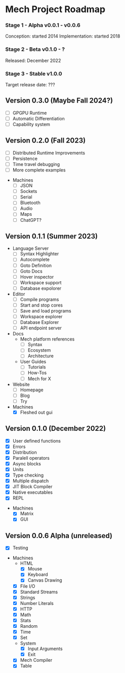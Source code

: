 # Mech Project Roadmap

### Stage 1 - Alpha v0.0.1 - v0.0.6

Conception: started 2014
Implementation: started 2018

### Stage 2 - Beta v0.1.0 - ?

Released: December 2022

### Stage 3 - Stable v1.0.0

Target release date: ???

## Version 0.3.0 (Maybe Fall 2024?)

- [ ] GPGPU Runtime
- [ ] Automatic Differentiation
- [ ] Capability system

## Version 0.2.0 (Fall 2023)

- [ ] Distributed Runtime Improvements
- [ ] Persistence
- [ ] Time travel debugging
- [ ] More complete examples

- Machines
    - [ ] JSON
    - [ ] Sockets
    - [ ] Serial
    - [ ] Bluetooth
    - [ ] Audio
    - [ ] Maps
    - [ ] ChatGPT?

## Version 0.1.1 (Summer 2023)

- Language Server
  - [ ] Syntax Highlighter
  - [ ] Autocomplete
  - [ ] Goto Definition
  - [ ] Goto Docs
  - [ ] Hover inspector
  - [ ] Workspace support
  - [ ] Database expolorer
- Editor
    - [ ] Compile programs
    - [ ] Start and stop cores
    - [ ] Save and load programs
    - [ ] Workspace explorer
    - [ ] Database Explorer
    - [ ] API endpoint server
- Docs
    - Mech platform references
        - [ ] Syntax
        - [ ] Ecosystem
        - [ ] Architecture
    - User Guides
        - [ ] Tutorials
        - [ ] How-Tos
        - [ ] Mech for X 
- Website
    - [ ] Homepage
    - [ ] Blog
    - [ ] Try
- Machines
    - [x] Fleshed out gui

## Version 0.1.0 (December 2022)

- [x] User defined functions
- [x] Errors
- [x] Distribution
- [x] Paralell operators
- [x] Async blocks
- [x] Units
- [x] Type checking
- [x] Multiple dispatch
- [x] JIT Block Compiler
- [x] Native executables
- [x] REPL
- Machines
    - [x] Matrix
    - [x] GUI

## Version 0.0.6 Alpha (unreleased)

- [x] Testing
- Machines 
    - HTML
        - [x] Mouse
        - [x] Keyboard
        - [x] Canvas Drawing
    - [x] File I/O
    - [x] Standard Streams
    - [x] Strings
    - [x] Number Literals
    - [x] HTTP
    - [x] Math
    - [x] Stats
    - [x] Random
    - [x] Time
    - [x] Set
    - System
        - [x] Input Arguments
        - [x] Exit
    - [x] Mech Compiler
    - [x] Table
